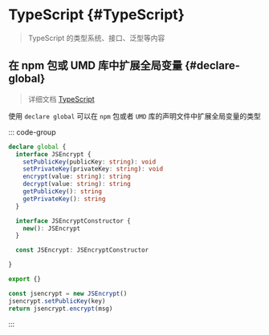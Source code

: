 # TypeScript {#TypeScript}

> TypeScript 的类型系统、接口、泛型等内容

## 在 npm 包或 UMD 库中扩展全局变量 {#declare-global}

> 详细文档 [TypeScript](https://ts.xcatliu.com/basics/declaration-files.html#%E5%9C%A8-npm-%E5%8C%85%E6%88%96-umd-%E5%BA%93%E4%B8%AD%E6%89%A9%E5%B1%95%E5%85%A8%E5%B1%80%E5%8F%98%E9%87%8F)

使用 `declare global` 可以在 `npm` 包或者 `UMD` 库的声明文件中扩展全局变量的类型

::: code-group

```ts [global.d.ts]
declare global {
  interface JSEncrypt {
    setPublicKey(publicKey: string): void
    setPrivateKey(privateKey: string): void
    encrypt(value: string): string
    decrypt(value: string): string
    getPublicKey(): string
    getPrivateKey(): string
  }

  interface JSEncryptConstructor {
    new(): JSEncrypt
  }

  const JSEncrypt: JSEncryptConstructor

}

export {}
```

```ts [index.ts]
const jsencrypt = new JSEncrypt()
jsencrypt.setPublicKey(key)
return jsencrypt.encrypt(msg)
```

:::
